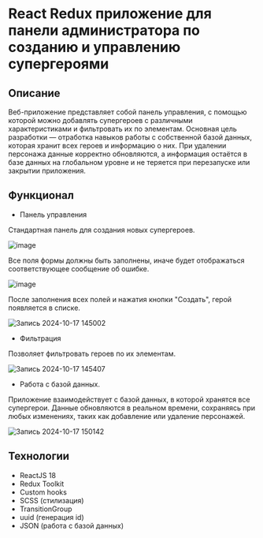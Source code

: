 # React Redux приложение для панели администратора по созданию и управлению супергероями

## Описание

Веб-приложение представляет собой панель управления, с помощью которой можно добавлять супергероев с различными характеристиками и фильтровать их по элементам. Основная цель разработки — отработка навыков работы с собственной базой данных, которая хранит всех героев и информацию о них. При удалении персонажа данные корректно обновляются, а информация остаётся в базе данных на глобальном уровне и не теряется при перезапуске или закрытии приложения.

## Функционал

- Панель управления

Стандартная панель для создания новых супергероев.

![image](https://github.com/user-attachments/assets/e3655506-e803-4d40-8e21-caafbfd8217f)

Все поля формы должны быть заполнены, иначе будет отображаться соответствующее сообщение об ошибке.

![image](https://github.com/user-attachments/assets/71004491-cab7-4345-8282-3af0dd6d31b9)

После заполнения всех полей и нажатия кнопки "Создать", герой появляется в списке.

![Запись 2024-10-17 145002](https://github.com/user-attachments/assets/dc0cba5b-a9d8-49c9-a498-fcefd1320aff)

- Фильтрация

Позволяет фильтровать героев по их элементам.

![Запись 2024-10-17 145407](https://github.com/user-attachments/assets/459f8a37-52ec-4758-b923-82bb3802f38d)

- Работа с базой данных.

Приложение взаимодействует с базой данных, в которой хранятся все супергерои. Данные обновляются в реальном времени, сохраняясь при любых изменениях, таких как добавление или удаление персонажей.

![Запись 2024-10-17 150142](https://github.com/user-attachments/assets/125189b8-66d1-4f1b-b3d6-925f201852ad)

## Технологии
- ReactJS 18
- Redux Toolkit
- Custom hooks
- SCSS (стилизация)
- TransitionGroup
- uuid (генерация id)
- JSON (работа с базой данных)
